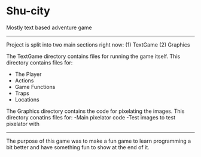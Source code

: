 # Shu-city
Mostly text based adventure game

---------------------------------------------------------------------
Project is split into two main sections right now:
(1) TextGame
(2) Graphics

The TextGame directory contains files for running the game itself.
This directory contains files for:
- The Player
- Actions
- Game Functions
- Traps
- Locations

The Graphics directory contains the code for pixelating the images.
This directory conatins files for:
-Main pixelator code
-Test images to test pixelator with

---------------------------------------------------------------------

The purpose of this game was to make a fun game to learn programming a bit better and have something fun to show at the end of it.
